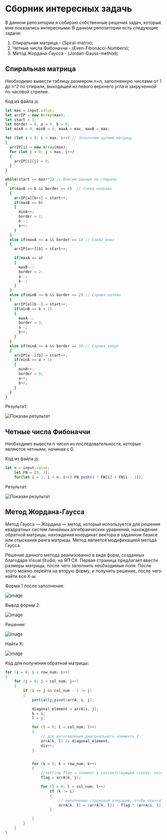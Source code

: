 # Сборник интересных задачь

В данном репозитории я собираю собственные решения задач, которые мне показались интересными.
В данном репозитории есть следующие задачи:
1. Спиральная матрица - (Spiral-matrix);
2. Четные числа Фибоначчи - (Even-Fibonacci-Numbers);
3. Метод Жордана-Гаусса - (Jordan-Gauss-method).

## Спиральная матрица

Необходимо вывести таблицу размером n×n, заполненную числами от 1 до n^2 по спирали, выходящей из левого верхнего угла и закрученной по часовой стрелке.

Код из файла js:
```javascript
let max = input.value;
let arrIP = new Array(max);
let start = 1;
let border = 0, a = 0, b = 0;
let minA = 0, minB = 0, maxA = max, maxB = max;

for (let i = 0; i < max; i++) // Зополняем нулями матрицу
{
  arrIP[i] = new Array(max);
  for (let j = 0; j < max; j++) 
  {
    arrIP[i][j] = 0;
  }
}

while(start <= max**2) // Вносим данные по спирали
{
  if(maxB >= b && border == 0)  // Слева направо
  {
    arrIP[a][b++] = start++;				
    if(maxB == b)
    {
      minA++;
      border = 1;
      b--;
      a++;
    }
  }
  else if(maxA >= a && border == 1) // Слева вниз
  {
    arrIP[a++][b] = start++;

    if(maxA == a)
    {
      maxB--;
      border = 2;
      a--;
      b--;
    }
  }
  else if(minB <= b && border == 2) // Справа налево
  {
    arrIP[a][b--] = start++;				
    if(minB == b + 1)
    {
      maxA--;
      border = 3;
      a--;
      b++;
    }
  }
  else if(minA <= a && border == 3) // Справа вверх
  {
    arrIP[a--][b] = start++;				
    if(minA == a + 1)
    {
      minB++;
      border = 0;
      a++;
      b++;
    }
  }
}
```

Результат:

![Показан результат](https://user-images.githubusercontent.com/76633175/131887517-8b750f58-17d0-4740-ae1d-0d130130373c.png)

## Четные числа Фибоначчи

Необходимо вывести n чисел из последовательности, которые являются четными, начиная с 0.

Код из файла js:
```javascript
let n = input.value;
	let FN = [0, 2];
	for(let i = 1; i < n; i++) FN.push(4 * FN[i] + FN[i - 1]);
```

Результат:

![Показан результат](https://user-images.githubusercontent.com/76633175/131887354-cfae9cbe-4f90-4140-aff8-952d59cd2898.png)


## Метод Жордана-Гаусса

Метод Гаусса — Жордана — метод, который используется для решения квадратных систем линейных алгебраических уравнений, нахождения обратной матрицы, нахождения координат вектора в заданном базисе или отыскания ранга матрицы. Метод является модификацией метода Гаусса.

Решение данного метода реализованно в виде форм, созданных благодаря Visual Studio, на ЯП C#. Первая страница предлагает ввести размеры матрицы, после чего заполнить необходимые поля. После этого можно перейти на вторую форму, и получить решение, после чего найти все Х-ы.

Форма 1 после заполнения:

![image](https://user-images.githubusercontent.com/76633175/132061370-126453a7-ab56-4bf1-97e7-33eaa17c7322.png)

Вывод формы 2:

![image](https://user-images.githubusercontent.com/76633175/132061411-4644e2c4-4e60-497f-9ac4-27c6a99dde5d.png)

Решение:

![image](https://user-images.githubusercontent.com/76633175/132061424-2ed2041c-20c6-489e-8446-be7f4a3060f5.png)

Найти Х:

![image](https://user-images.githubusercontent.com/76633175/132061448-8e928fb3-af99-4a37-a00b-3452f8f3c247.png)

Код для получения обратной матрицы:
```C#
for (i = 0; i < row_num; i++)
{
    for (j = 0; j < col_num; j++)
    {
        if (i == j && col_num - 1 != j)
        {
            partially_pivot(arrA, i, j);

            diagonal_element = arrA[i, j];
            k = i;
            l = j;

            for (l = 0; l < col_num; l++)
            {
                // для изготовления диагонального элемента 1
                arrA[k, l] /= diagonal_element;
                div++;
            }


            for (k = 0; k < row_num; k++)
            {
                //setting flag = элемент в соответствующей строке, который находится точно под рассматриваемым диагональным элементом
                flag = arrA[k, j];

                for (l = 0; l < col_num; l++)
                    if (k != i)
                    {
                        // выполнение строковой операции, чтобы охватить все элементы = 0, кроме диагонального элемента
                        arrA[k, l] = (arrA[k, l]) - flag * (arrA[i, l]);
                    }

            }
        }
    }
}
```
